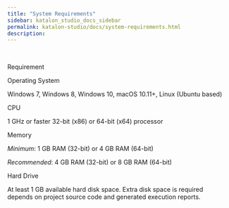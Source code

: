 ```yaml
---
title: "System Requirements" 
sidebar: katalon_studio_docs_sidebar
permalink: katalon-studio/docs/system-requirements.html 
description: 
---
```

 

Requirement

Operating System

Windows 7, Windows 8, Windows 10, macOS 10.11+, Linux (Ubuntu based)

CPU

1 GHz or faster 32-bit (x86) or 64-bit (x64) processor

Memory

_Minimum_: 1 GB RAM (32-bit) or 4 GB RAM (64-bit)

_Recommended_: 4 GB RAM (32-bit) or 8 GB RAM (64-bit)

Hard Drive

At least 1 GB available hard disk space. Extra disk space is required depends on project source code and generated execution reports.